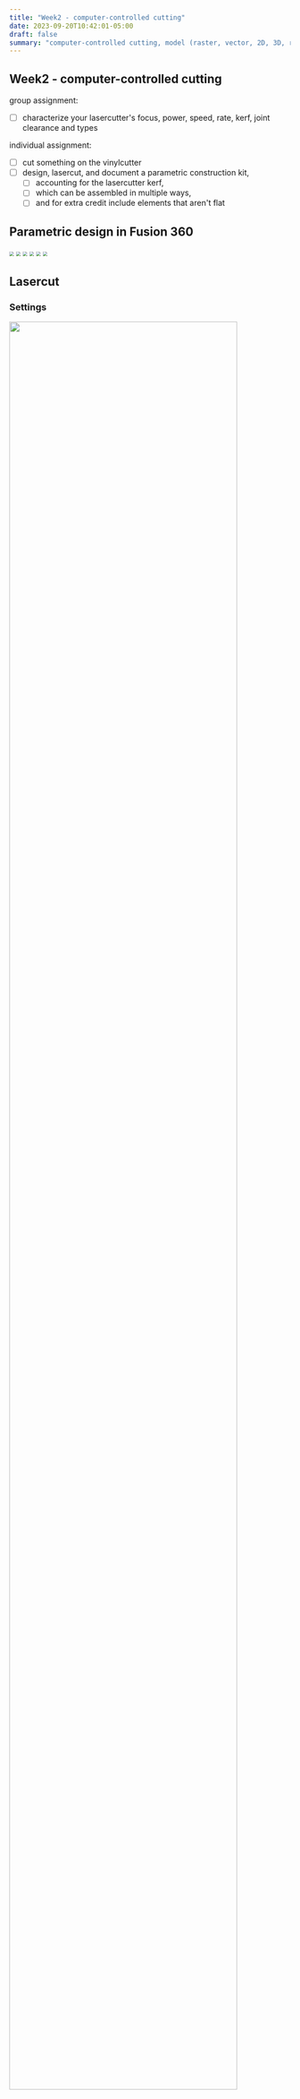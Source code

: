 ```yaml
---
title: "Week2 - computer-controlled cutting"
date: 2023-09-20T10:42:01-05:00
draft: false
summary: "computer-controlled cutting, model (raster, vector, 2D, 3D, render, animate, simulate, ...) a possible final project"
---
```


## Week2 - computer-controlled cutting

group assignment: </br>
- [ ] characterize your lasercutter's focus, power, speed, rate, kerf, joint clearance and types 

individual assignment: </br>

- [ ] cut something on the vinylcutter
- [ ] design, lasercut, and document a parametric construction kit,
  - [ ] accounting for the lasercutter kerf,
  - [ ] which can be assembled in multiple ways,
  - [ ] and for extra credit include elements that aren't flat

## Parametric design in Fusion 360
<img src="../assets/week2/laser_00.png" style="zoom:50%;" />
<img src="../assets/week2/laser_0.png" style="zoom:50%;" />
<img src="../assets/week2/laser_1.png" style="zoom:50%;" />
<img src="../assets/week2/laser_2.png" style="zoom:50%;" />
<img src="../assets/week2/laser_3.png" style="zoom:50%;" />
<img src="../assets/week2/laser_4.png" style="zoom:50%;" />

## Lasercut

### Settings
<img src="../assets/week2/1.png" style="width:90%;" />
<img src="../assets/week2/2.png" style="width:90%;" />
<img src="../assets/week2/3.png" style="width:90%;" />
<img src="../assets/week2/6.png" style="width:90%;" />

### Test
<img src="../assets/week2/4.png" style="width:90%;" />
<img src="../assets/week2/5.png" style="width:90%;" />

### Print/Cut